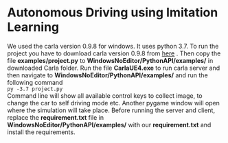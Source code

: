 # Autonomous Driving using Imitation Learning
 
We used the carla version 0.9.8 for windows. It uses python 3.7. To run the project you have to download carla version 0.9.8 from [here](https://github.com/carla-simulator/carla/releases/tag/0.9.8/) .
Then copy the file **examples/project.py** to **WindowsNoEditor/PythonAPI/examples/** in downloaded Carla folder. Run the file **CarlaUE4.exe** to run carla server and then navigate to **WindowsNoEditor/PythonAPI/examples/** and run the following command<br />
`py -3.7 project.py` <br />
Command line will show all available control keys to collect image, to change the car to self driving mode etc. Another pygame window will open where the simulation will take place. 
Before running the server and client, replace the **requirement.txt** file in **WindowsNoEditor/PythonAPI/examples/** with our **requirement.txt** and install the requirements.

